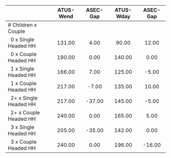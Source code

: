 
|                      |    ATUS-Wend |     ASEC-Gap |    ATUS-Wday |     ASEC-Gap |
| -------------------- | :----------: | :----------: | :----------: | :----------: |
| # Children x Couple  |              |              |              |              |
| &nbsp;&nbsp;0 x Single Headed HH |       131.00 |         4.00 |        90.00 |        12.00 |
| &nbsp;&nbsp;0 x Couple Headed HH |       190.00 |         0.00 |       140.00 |         0.00 |
| &nbsp;&nbsp;1 x Single Headed HH |       166.00 |         7.00 |       125.00 |        -5.00 |
| &nbsp;&nbsp;1 x Couple Headed HH |       217.00 |        -7.00 |       135.00 |        10.00 |
| &nbsp;&nbsp;2+ x Single Headed HH |       217.00 |       -37.00 |       145.00 |        -5.00 |
| &nbsp;&nbsp;2+ x Couple Headed HH |       240.00 |         0.00 |       165.00 |         5.00 |
| &nbsp;&nbsp;3 x Single Headed HH |       205.00 |       -35.00 |       142.00 |         0.00 |
| &nbsp;&nbsp;3 x Couple Headed HH |       240.00 |         0.00 |       196.00 |       -16.00 |

